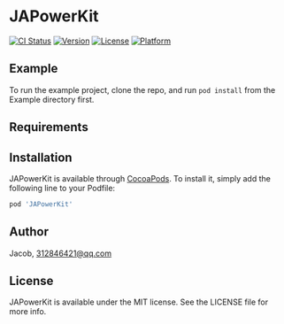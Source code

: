 # JAPowerKit

[![CI Status](http://img.shields.io/travis/Jacob/JAPowerKit.svg?style=flat)](https://travis-ci.org/Jacob/JAPowerKit)
[![Version](https://img.shields.io/cocoapods/v/JAPowerKit.svg?style=flat)](http://cocoapods.org/pods/JAPowerKit)
[![License](https://img.shields.io/cocoapods/l/JAPowerKit.svg?style=flat)](http://cocoapods.org/pods/JAPowerKit)
[![Platform](https://img.shields.io/cocoapods/p/JAPowerKit.svg?style=flat)](http://cocoapods.org/pods/JAPowerKit)

## Example

To run the example project, clone the repo, and run `pod install` from the Example directory first.

## Requirements

## Installation

JAPowerKit is available through [CocoaPods](http://cocoapods.org). To install
it, simply add the following line to your Podfile:

```ruby
pod 'JAPowerKit'
```

## Author

Jacob, 312846421@qq.com

## License

JAPowerKit is available under the MIT license. See the LICENSE file for more info.
